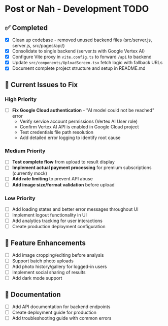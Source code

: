# Post or Nah - Development TODO

## ✅ Completed
- [x] Clean up codebase - removed unused backend files (src/server.js, server.js, src/pages/api/)
- [x] Consolidate to single backend (server.ts with Google Vertex AI)
- [x] Configure Vite proxy in `vite.config.ts` to forward `/api` to backend
- [x] Update `src/components/UploadScreen.tsx` fetch logic with fallback URLs
- [x] Document complete project structure and setup in README.md

## 🔧 Current Issues to Fix

### High Priority
- [ ] **Fix Google Cloud authentication** - "AI model could not be reached" error
  - Verify service account permissions (Vertex AI User role)
  - Confirm Vertex AI API is enabled in Google Cloud project
  - Test credentials file path resolution
  - Add detailed error logging to identify root cause

### Medium Priority
- [ ] **Test complete flow** from upload to result display
- [ ] **Implement actual payment processing** for premium subscriptions (currently mock)
- [ ] **Add rate limiting** to prevent API abuse
- [ ] **Add image size/format validation** before upload

### Low Priority
- [ ] Add loading states and better error messages throughout UI
- [ ] Implement logout functionality in UI
- [ ] Add analytics tracking for user interactions
- [ ] Create production deployment configuration

## 🚀 Feature Enhancements
- [ ] Add image cropping/editing before analysis
- [ ] Support batch photo uploads
- [ ] Add photo history/gallery for logged-in users
- [ ] Implement social sharing of results
- [ ] Add dark mode support

## 📝 Documentation
- [ ] Add API documentation for backend endpoints
- [ ] Create deployment guide for production
- [ ] Add troubleshooting guide with common errors

